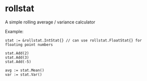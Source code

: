 # rollstat

A simple rolling average / variance calculator

Example:

    stat := &rollstat.IntStat{} // can use rollstat.FloatStat{} for floating point numbers

    stat.Add(2)
    stat.Add(3)
    stat.Add(-5)

    avg := stat.Mean()
    var := stat.Var()
